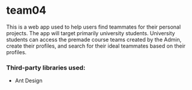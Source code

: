 # team04
This is a web app used to help users find teammates for their personal projects. The app will target primarily university students. University students can access the premade course teams created by the Admin, create their profiles, and search for their ideal teammates based on their profiles. 

### Third-party libraries used:

- Ant Design

